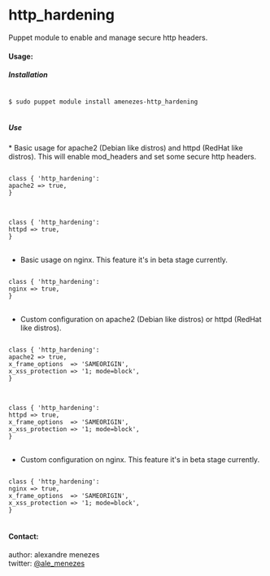 # http_hardening
Puppet module to enable and manage secure http headers.

<h4>Usage:</h4>
<h5>Installation</h5>
<pre>
<code>
$ sudo puppet module install amenezes-http_hardening
</code>
</pre>
<h5>Use</h5>
* Basic usage for apache2 (Debian like distros) and httpd (RedHat like distros). This will enable mod_headers and set some secure http headers.
<pre>
<code>
class { 'http_hardening': 
apache2 => true,
}
</code>
</pre>

<pre>
<code>
class { 'http_hardening': 
httpd => true,
}
</code>
</pre>

* Basic usage on nginx. This feature it's in beta stage currently.
<pre>
<code>
class { 'http_hardening': 
nginx => true,
}
</code>
</pre>

* Custom configuration on apache2 (Debian like distros) or httpd (RedHat like distros).
<pre>
<code>
class { 'http_hardening': 
apache2 => true,
x_frame_options  => 'SAMEORIGIN',
x_xss_protection => '1; mode=block',
}
</code>
</pre>

<pre>
<code>
class { 'http_hardening': 
httpd => true,
x_frame_options  => 'SAMEORIGIN',
x_xss_protection => '1; mode=block',
}
</code>
</pre>

* Custom configuration on nginx. This feature it's in beta stage currently.
<pre>
<code>
class { 'http_hardening': 
nginx => true,
x_frame_options  => 'SAMEORIGIN',
x_xss_protection => '1; mode=block',
}
</code>
</pre>

<h4>Contact:</h4>
author: alexandre menezes</br>
twitter: <a href="https://www.twitter.com/ale_menezes">@ale_menezes</a>
